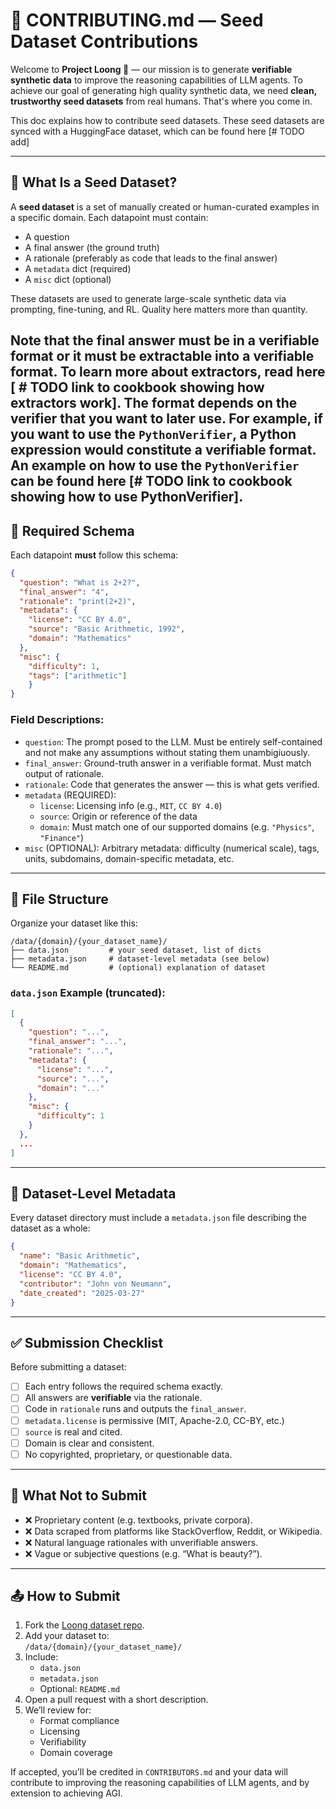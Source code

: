 # 🐉 CONTRIBUTING.md — Seed Dataset Contributions

Welcome to **Project Loong 🐉** — our mission is to generate **verifiable synthetic data** to improve the reasoning capabilities of LLM agents. To achieve our goal of generating high quality synthetic data, we need **clean, trustworthy seed datasets** from real humans. That's where you come in.

This doc explains how to contribute seed datasets. These seed datasets are synced with a HuggingFace dataset, which can be found here [# TODO add]

---

## 📌 What Is a Seed Dataset?

A **seed dataset** is a set of manually created or human-curated examples in a specific domain. Each datapoint must contain:
- A question
- A final answer (the ground truth)
- A rationale (preferably as code that leads to the final answer)
- A `metadata` dict (required)
- A `misc` dict (optional)

These datasets are used to generate large-scale synthetic data via prompting, fine-tuning, and RL. Quality here matters more than quantity.

Note that the final answer must be in a verifiable format or it must be extractable into a verifiable format. To learn more about extractors, read here [ # TODO link to cookbook showing how extractors work]. The format depends on the verifier that you want to later use. For example, if you want to use the `PythonVerifier`, a Python expression would constitute a verifiable format. An example on how to use the `PythonVerifier` can be found here [# TODO link to cookbook showing how to use PythonVerifier].
---

## 📐 Required Schema

Each datapoint **must** follow this schema:

```json
{
  "question": "What is 2+2?",
  "final_answer": "4",
  "rationale": "print(2+2)",
  "metadata": {
    "license": "CC BY 4.0",
    "source": "Basic Arithmetic, 1992",
    "domain": "Mathematics"
  },
  "misc": {
    "difficulty": 1,
    "tags": ["arithmetic"]
    }
}
```

### Field Descriptions:

- `question`: The prompt posed to the LLM. Must be entirely self-contained and not make any assumptions without stating them unambigiuously.
- `final_answer`: Ground-truth answer in a verifiable format. Must match output of rationale.
- `rationale`: Code that generates the answer — this is what gets verified.
- `metadata` (REQUIRED):
  - `license`: Licensing info (e.g., `MIT`, `CC BY 4.0`)
  - `source`: Origin or reference of the data
  - `domain`: Must match one of our supported domains (e.g. `"Physics"`, `"Finance"`)
- `misc` (OPTIONAL): Arbitrary metadata: difficulty (numerical scale), tags, units, subdomains, domain-specific metadata, etc.

---

## 🧾 File Structure

Organize your dataset like this:

```
/data/{domain}/{your_dataset_name}/
├── data.json         # your seed dataset, list of dicts
├── metadata.json     # dataset-level metadata (see below)
└── README.md         # (optional) explanation of dataset
```

### `data.json` Example (truncated):

```json
[
  {
    "question": "...",
    "final_answer": "...",
    "rationale": "...",
    "metadata": {
      "license": "...",
      "source": "...",
      "domain": "..."
    },
    "misc": {
      "difficulty": 1
    }
  },
  ...
]
```

---

## 🧾 Dataset-Level Metadata

Every dataset directory must include a `metadata.json` file describing the dataset as a whole:

```json
{
  "name": "Basic Arithmetic",
  "domain": "Mathematics",
  "license": "CC BY 4.0",
  "contributor": "John von Neumann",
  "date_created": "2025-03-27"
}
```

---

## ✅ Submission Checklist

Before submitting a dataset:

- [ ] Each entry follows the required schema exactly.
- [ ] All answers are **verifiable** via the rationale.
- [ ] Code in `rationale` runs and outputs the `final_answer`.
- [ ] `metadata.license` is permissive (MIT, Apache-2.0, CC-BY, etc.)
- [ ] `source` is real and cited.
- [ ] Domain is clear and consistent.
- [ ] No copyrighted, proprietary, or questionable data.

---

## 🚫 What Not to Submit

- ❌ Proprietary content (e.g. textbooks, private corpora).
- ❌ Data scraped from platforms like StackOverflow, Reddit, or Wikipedia.
- ❌ Natural language rationales with unverifiable answers.
- ❌ Vague or subjective questions (e.g. “What is beauty?”).

---

## 📤 How to Submit

1. Fork the [Loong dataset repo](https://github.com/camel-ai/loong).
2. Add your dataset to:  
   `/data/{domain}/{your_dataset_name}/`
3. Include:
   - `data.json`
   - `metadata.json`
   - Optional: `README.md`
4. Open a pull request with a short description.
5. We’ll review for:
   - Format compliance
   - Licensing
   - Verifiability
   - Domain coverage

If accepted, you’ll be credited in `CONTRIBUTORS.md` and your data will contribute to improving the reasoning capabilities of LLM agents, and by extension to achieving AGI.
